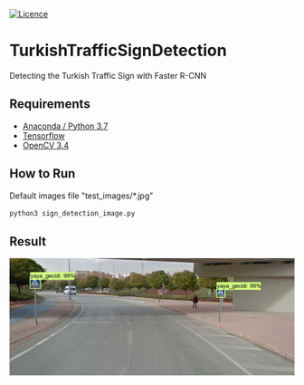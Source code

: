 [![Licence](https://img.shields.io/github/license/mashape/apistatus.svg)](https://github.com/zekeriyafince/EyePair/blob/master/LICENSE)

# TurkishTrafficSignDetection
 Detecting the Turkish Traffic Sign with Faster R-CNN

## Requirements

- [Anaconda / Python 3.7](https://www.anaconda.com/download)
- [Tensorflow](http://www.tensorflow.org)
- [OpenCV 3.4](http://opencv.org/)

## How to Run
Default images file "test_images/*.jpg"
```python
python3 sign_detection_image.py
```

## Result


![result](./output_test_images/Output_Test_4.jpg "result")  
